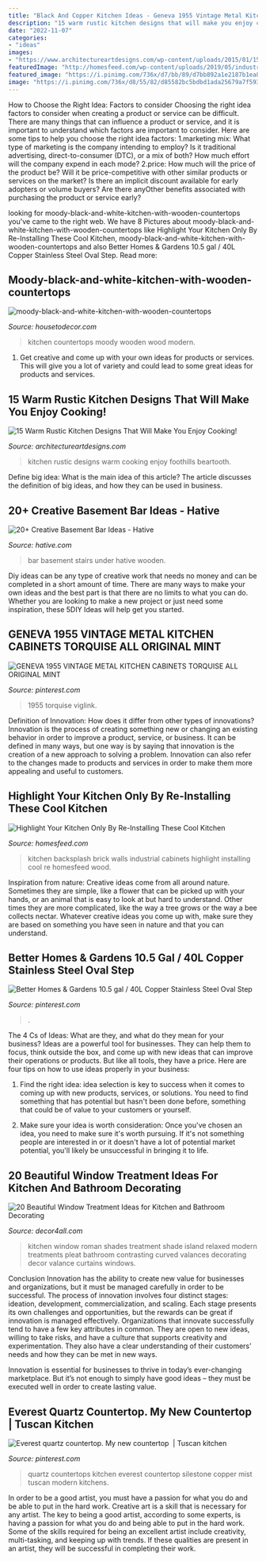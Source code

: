 ```yaml
---
title: "Black And Copper Kitchen Ideas - Geneva 1955 Vintage Metal Kitchen Cabinets Torquise All Original Mint"
description: "15 warm rustic kitchen designs that will make you enjoy cooking!"
date: "2022-11-07"
categories:
- "ideas"
images:
- "https://www.architectureartdesigns.com/wp-content/uploads/2015/01/15-Warm-Rustic-Kitchen-Designs-That-Will-Make-You-Enjoy-Cooking-14-630x942.jpg"
featuredImage: "http://homesfeed.com/wp-content/uploads/2019/05/industrial-kitchen-design-brick-walls-and-backsplash-wood-countertop-black-kitchen-cabinets-lighter-wood-plank-floors-stainless-steel-kitchen-utensils.jpg"
featured_image: "https://i.pinimg.com/736x/d7/bb/89/d7bb892a1e2187b1ea859351cf19d932.jpg"
image: "https://i.pinimg.com/736x/d8/55/82/d85582bc5bdbd1ada25679a7f593bc85.jpg"
---
```



How to Choose the Right Idea: Factors to consider
Choosing the right idea factors to consider when creating a product or service can be difficult. There are many things that can influence a product or service, and it is important to understand which factors are important to consider. Here are some tips to help you choose the right idea factors:
1.marketing mix: What type of marketing is the company intending to employ? Is it traditional advertising, direct-to-consumer (DTC), or a mix of both? How much effort will the company expend in each mode?
2.price: How much will the price of the product be? Will it be price-competitive with other similar products or services on the market? Is there an implicit discount available for early adopters or volume buyers? Are there anyOther benefits associated with purchasing the product or service early?

	

		
looking for moody-black-and-white-kitchen-with-wooden-countertops you've came to the right web. We have 8 Pictures about moody-black-and-white-kitchen-with-wooden-countertops like Highlight Your Kitchen Only By Re-Installing These Cool Kitchen, moody-black-and-white-kitchen-with-wooden-countertops and also Better Homes &amp; Gardens 10.5 gal / 40L Copper Stainless Steel Oval Step. Read more:
		
    
## Moody-black-and-white-kitchen-with-wooden-countertops

<img loading=lazy src="https://housetodecor.com/wp-content/uploads/2020/08/moody-black-and-white-kitchen-with-wooden-countertops.jpg" onerror="this.onerror=null;this.src='https://tse2.mm.bing.net/th?id=OIP.ruPQrSEHYLi9kQARkS8ewQHaLH&amp;pid=15.1';" alt="moody-black-and-white-kitchen-with-wooden-countertops">

_Source: housetodecor.com_

>kitchen countertops moody wooden wood modern. 

	

1. Get creative and come up with your own ideas for products or services. This will give you a lot of variety and could lead to some great ideas for products and services.

    
## 15 Warm Rustic Kitchen Designs That Will Make You Enjoy Cooking!

<img loading=lazy src="https://www.architectureartdesigns.com/wp-content/uploads/2015/01/15-Warm-Rustic-Kitchen-Designs-That-Will-Make-You-Enjoy-Cooking-14-630x942.jpg" onerror="this.onerror=null;this.src='https://tse2.mm.bing.net/th?id=OIP.RhPuq2u3Ro8URneVDjo5pQHaLE&amp;pid=15.1';" alt="15 Warm Rustic Kitchen Designs That Will Make You Enjoy Cooking!">

_Source: architectureartdesigns.com_

>kitchen rustic designs warm cooking enjoy foothills beartooth. 

	

Define big idea: What is the main idea of this article?
The article discusses the definition of big ideas, and how they can be used in business.

    
## 20+ Creative Basement Bar Ideas - Hative

<img loading=lazy src="https://hative.com/wp-content/uploads/2014/05/basement-bar-ideas/20-wooden-bar-under-stairs.jpg" onerror="this.onerror=null;this.src='https://tse3.mm.bing.net/th?id=OIP.RjDDXUzF_YOtqZn-EbjR0QHaLI&amp;pid=15.1';" alt="20+ Creative Basement Bar Ideas - Hative">

_Source: hative.com_

>bar basement stairs under hative wooden. 

	

Diy ideas can be any type of creative work that needs no money and can be completed in a short amount of time. There are many ways to make your own ideas and the best part is that there are no limits to what you can do. Whether you are looking to make a new project or just need some inspiration, these 5DIY Ideas will help get you started.

    
## GENEVA 1955 VINTAGE METAL KITCHEN CABINETS TORQUISE ALL ORIGINAL MINT

<img loading=lazy src="https://i.pinimg.com/736x/d8/55/82/d85582bc5bdbd1ada25679a7f593bc85.jpg" onerror="this.onerror=null;this.src='https://tse4.mm.bing.net/th?id=OIP.hQtjlf33Rn1meGJLGPUkIQHaJ3&amp;pid=15.1';" alt="GENEVA 1955 VINTAGE METAL KITCHEN CABINETS TORQUISE ALL ORIGINAL MINT">

_Source: pinterest.com_

>1955 torquise viglink. 

	

Definition of Innovation: How does it differ from other types of innovations?
Innovation is the process of creating something new or changing an existing behavior in order to improve a product, service, or business. It can be defined in many ways, but one way is by saying that innovation is the creation of a new approach to solving a problem. Innovation can also refer to the changes made to products and services in order to make them more appealing and useful to customers.

    
## Highlight Your Kitchen Only By Re-Installing These Cool Kitchen

<img loading=lazy src="http://homesfeed.com/wp-content/uploads/2019/05/industrial-kitchen-design-brick-walls-and-backsplash-wood-countertop-black-kitchen-cabinets-lighter-wood-plank-floors-stainless-steel-kitchen-utensils.jpg" onerror="this.onerror=null;this.src='https://tse3.mm.bing.net/th?id=OIP.MqddN3n3jUfJjIEJFCt-QgHaNd&amp;pid=15.1';" alt="Highlight Your Kitchen Only By Re-Installing These Cool Kitchen">

_Source: homesfeed.com_

>kitchen backsplash brick walls industrial cabinets highlight installing cool re homesfeed wood. 

	

Inspiration from nature:
Creative ideas come from all around nature. Sometimes they are simple, like a flower that can be picked up with your hands, or an animal that is easy to look at but hard to understand. Other times they are more complicated, like the way a tree grows or the way a bee collects nectar. Whatever creative ideas you come up with, make sure they are based on something you have seen in nature and that you can understand.

    
## Better Homes &amp; Gardens 10.5 Gal / 40L Copper Stainless Steel Oval Step

<img loading=lazy src="https://i.pinimg.com/736x/d7/bb/89/d7bb892a1e2187b1ea859351cf19d932.jpg" onerror="this.onerror=null;this.src='https://tse3.mm.bing.net/th?id=OIP.cp-4CsoYwC2m1_3_VXS3kwHaJ5&amp;pid=15.1';" alt="Better Homes &amp; Gardens 10.5 gal / 40L Copper Stainless Steel Oval Step">

_Source: pinterest.com_

>. 

	

The 4 Cs of Ideas: What are they, and what do they mean for your business?
Ideas are a powerful tool for businesses. They can help them to focus, think outside the box, and come up with new ideas that can improve their operations or products. But like all tools, they have a price. Here are four tips on how to use ideas properly in your business:
1. Find the right idea: idea selection is key to success when it comes to coming up with new products, services, or solutions. You need to find something that has potential but hasn't been done before, something that could be of value to your customers or yourself.

2. Make sure your idea is worth consideration: Once you've chosen an idea, you need to make sure it's worth pursuing. If it's not something people are interested in or it doesn't have a lot of potential market potential, you'll likely be unsuccessful in bringing it to life.

    
## 20 Beautiful Window Treatment Ideas For Kitchen And Bathroom Decorating

<img loading=lazy src="http://www.decor4all.com/wp-content/uploads/2015/07/modern-kitchen-decor-roman-shades-window-treatment-ideas-3.jpg" onerror="this.onerror=null;this.src='https://tse4.mm.bing.net/th?id=OIP.v-CuyIKENvSYVRcIfahERQHaJ3&amp;pid=15.1';" alt="20 Beautiful Window Treatment Ideas for Kitchen and Bathroom Decorating">

_Source: decor4all.com_

>kitchen window roman shades treatment shade island relaxed modern treatments pleat bathroom contrasting curved valances decorating decor valance curtains windows. 

	

Conclusion
Innovation has the ability to create new value for businesses and organizations, but it must be managed carefully in order to be successful. The process of innovation involves four distinct stages: ideation, development, commercialization, and scaling. Each stage presents its own challenges and opportunities, but the rewards can be great if innovation is managed effectively.
Organizations that innovate successfully tend to have a few key attributes in common. They are open to new ideas, willing to take risks, and have a culture that supports creativity and experimentation. They also have a clear understanding of their customers’ needs and how they can be met in new ways.

 Innovation is essential for businesses to thrive in today’s ever-changing marketplace. But it’s not enough to simply have good ideas – they must be executed well in order to create lasting value.

    
## Everest Quartz Countertop. My New Countertop ️ | Tuscan Kitchen

<img loading=lazy src="https://i.pinimg.com/736x/3d/eb/21/3deb21b48e130b4bfcf7d712a5227c1a.jpg" onerror="this.onerror=null;this.src='https://tse1.mm.bing.net/th?id=OIP.FgnexXIlk778rzMT4qYnYAHaJ4&amp;pid=15.1';" alt="Everest quartz countertop. My new countertop ️ | Tuscan kitchen">

_Source: pinterest.com_

>quartz countertops kitchen everest countertop silestone copper mist tuscan modern kitchens. 

	

In order to be a good artist, you must have a passion for what you do and be able to put in the hard work.
Creative art is a skill that is necessary for any artist. The key to being a good artist, according to some experts, is having a passion for what you do and being able to put in the hard work. Some of the skills required for being an excellent artist include creativity, multi-tasking, and keeping up with trends. If these qualities are present in an artist, they will be successful in completing their work.

